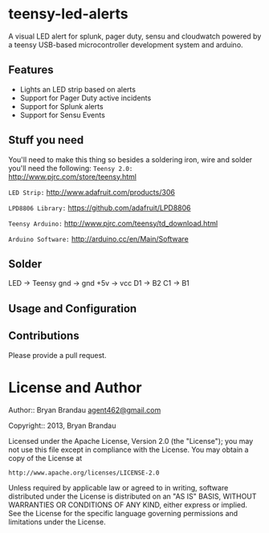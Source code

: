 teensy-led-alerts
=================

A visual LED alert for splunk, pager duty, sensu and cloudwatch powered by a teensy USB-based microcontroller development system and arduino.

Features
--------
* Lights an LED strip based on alerts
* Support for Pager Duty active incidents
* Support for Splunk alerts
* Support for Sensu Events

Stuff you need
--------------
You'll need to make this thing so besides a soldering iron, wire and solder you'll need the following:
`Teensy 2.0:` http://www.pjrc.com/store/teensy.html

`LED Strip:` http://www.adafruit.com/products/306

`LPD8806 Library:` https://github.com/adafruit/LPD8806

`Teensy Arduino:` http://www.pjrc.com/teensy/td_download.html

`Arduino Software:` http://arduino.cc/en/Main/Software

Solder
------
LED -> Teensy
gnd -> gnd
+5v -> vcc
D1 -> B2
C1 -> B1

Usage and Configuration
-----------------------

Contributions
-------------
Please provide a pull request.  


License and Author
==================

Author:: Bryan Brandau <agent462@gmail.com>

Copyright:: 2013, Bryan Brandau

Licensed under the Apache License, Version 2.0 (the "License");
you may not use this file except in compliance with the License.
You may obtain a copy of the License at

    http://www.apache.org/licenses/LICENSE-2.0

Unless required by applicable law or agreed to in writing, software
distributed under the License is distributed on an "AS IS" BASIS,
WITHOUT WARRANTIES OR CONDITIONS OF ANY KIND, either express or implied.
See the License for the specific language governing permissions and
limitations under the License.
